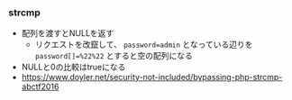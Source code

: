 
### strcmp

- 配列を渡すとNULLを返す
  - リクエストを改竄して、 `password=admin` となっている辺りを `password[]=%22%22` とすると空の配列になる
- NULLと0の比較はtrueになる
- https://www.doyler.net/security-not-included/bypassing-php-strcmp-abctf2016

